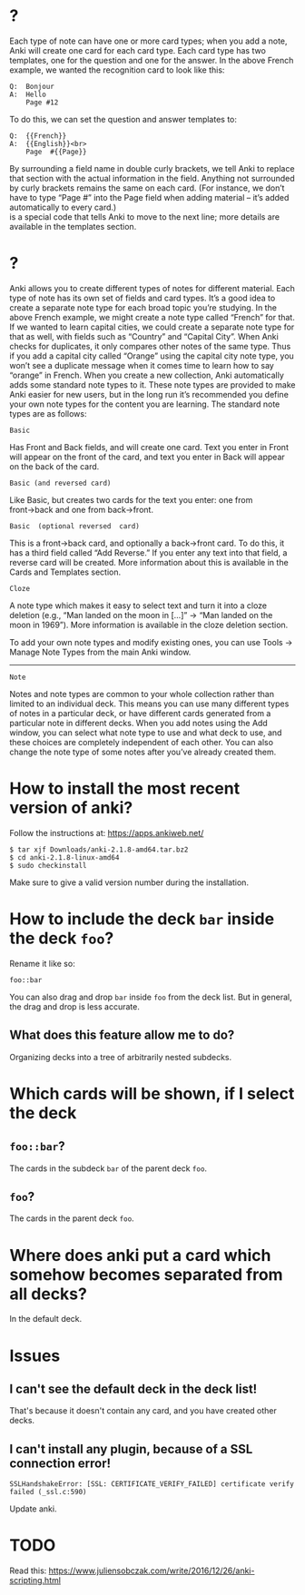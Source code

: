 # ?

Each type  of note can have  one or more card  types; when you add  a note, Anki
will create one card for each card type.
Each card type has two templates, one for the question and one for the answer.
In  the above  French  example, we  wanted  the recognition  card  to look  like
this:

    Q:  Bonjour
    A:  Hello
        Page #12

To do  this, we  can set  the question and  answer templates  to:

    Q:  {{French}}
    A:  {{English}}<br>
        Page  #{{Page}}

By surrounding a  field name in double  curly brackets, we tell  Anki to replace
that section with the actual information in the field.
Anything not surrounded by curly brackets remains the same on each card.
(For instance, we  don’t have to type  “Page #” into the Page  field when adding
material – it’s added automatically to every  card.) <br> is a special code that
tells Anki to move to the next line; more details are available in the templates
section.

# ?

Anki allows you to create different types of notes for different material.
Each type of note has its own set of fields and card types.
It’s a  good idea to  create a  separate note type  for each broad  topic you’re
studying.
In the  above French example,  we might create a  note type called  “French” for
that.
If we wanted to  learn capital cities, we could create a  separate note type for
that as well, with fields such as “Country” and “Capital City”.
When Anki checks for duplicates, it only compares other notes of the same type.
Thus if you add a capital city called “Orange” using the capital city note type,
you  won’t see  a duplicate  message when  it  comes time  to learn  how to  say
“orange” in French.
When you  create a new  collection, Anki  automatically adds some  standard note
types to it.
These note types are provided to make Anki easier for new users, but in the long
run it’s  recommended you  define your own  note types for  the content  you are
learning.
The standard note types are as follows:

    Basic

Has Front and Back fields, and will create one card.
Text you enter in Front will appear on the front of the card, and text you enter
in Back will appear on the back of the card.

    Basic (and reversed card)

Like  Basic, but creates two  cards for the  text you
enter: one from front→back and one from back→front.

    Basic  (optional reversed  card)

This is a front→back card, and optionally a back→front card.
To do this,  it has a third field  called “Add Reverse.”  If you  enter any text
into that field, a reverse card will be created.
More information about this is available in the Cards and Templates section.

    Cloze

A note type which makes it easy to select text and turn it into a cloze deletion
(e.g.,  “Man landed on the moon in […]” → “Man landed on the moon in 1969”).
More information is available in the cloze deletion section.

To add your own note types and modify  existing ones, you can use Tools → Manage
Note Types from the main Anki window.

---

    Note

Notes and note types are common to  your whole collection rather than limited to
an individual deck.
This means you  can use many different  types of notes in a  particular deck, or
have different cards generated from a particular note in different decks.
When you add  notes using the Add window,  you can select what note  type to use
and  what deck  to use,  and these  choices are  completely independent  of each
other.
You can  also change the  note type of some  notes after you’ve  already created
them.

##
# How to install the most recent version of anki?

Follow the instructions at: <https://apps.ankiweb.net/>

    $ tar xjf Downloads/anki-2.1.8-amd64.tar.bz2
    $ cd anki-2.1.8-linux-amd64
    $ sudo checkinstall

Make sure to give a valid version number during the installation.

# How to include the deck `bar` inside the deck `foo`?

Rename it like so:

    foo::bar

You can also drag and drop `bar` inside `foo` from the deck list.
But in general, the drag and drop is less accurate.

## What does this feature allow me to do?

Organizing decks into a tree of arbitrarily nested subdecks.

##
# Which cards will be shown, if I select the deck
## `foo::bar`?

The cards in the subdeck `bar` of the parent deck `foo`.

## `foo`?

The cards in the parent deck `foo`.

##
# Where does anki put a card which somehow becomes separated from all decks?

In the default deck.

##
# Issues
## I can't see the default deck in the deck list!

That's because it doesn't contain any card, and you have created other decks.

## I can't install any plugin, because of a SSL connection error!

    SSLHandshakeError: [SSL: CERTIFICATE_VERIFY_FAILED] certificate verify failed (_ssl.c:590)

Update anki.

##
# TODO

Read this: <https://www.juliensobczak.com/write/2016/12/26/anki-scripting.html>
